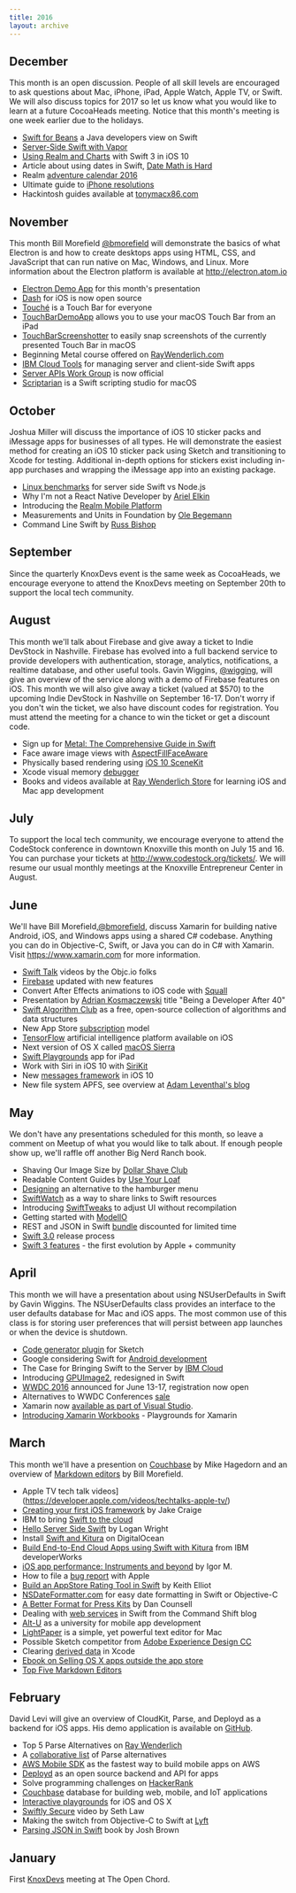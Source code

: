 ```yaml
---
title: 2016
layout: archive
---
```


## December

This month is an open discussion. People of all skill levels are encouraged to
ask questions about Mac, iPhone, iPad, Apple Watch, Apple TV, or Swift. We will
also discuss topics for 2017 so let us know what you would like to learn at a
future CocoaHeads meeting. Notice that this month's meeting is one week earlier
due to the holidays.

- [Swift for Beans](https://www.knitelius.com/2016/12/12/swift-for-beans-java-developers-view-on-swift/) a Java developers view on Swift
- [Server-Side Swift with Vapor](https://www.bignerdranch.com/blog/server-side-swift-with-vapor/)
- [Using Realm and Charts](https://medium.com/@skoli/using-realm-and-charts-with-swift-3-in-ios-10-40c42e3838c0#.ychq05kf9) with Swift 3 in iOS 10
- Article about using dates in Swift, [Date Math is Hard](http://www.atomicbird.com/blog/date-math-is-hard-lets-do-it-tomorrow)
- Realm [adventure calendar 2016](https://realm.io/news/realm-adventure-schedule-2016/)
- Ultimate guide to [iPhone resolutions](https://www.paintcodeapp.com/news/ultimate-guide-to-iphone-resolutions)
- Hackintosh guides available at [tonymacx86.com](https://www.tonymacx86.com)

## November

This month Bill Morefield [@bmorefield](https://twitter.com/bmorefield) will
demonstrate the basics of what Electron is and how to create desktops apps
using HTML, CSS, and JavaScript that can run native on Mac, Windows, and Linux.
More information about the Electron platform is available at
<http://electron.atom.io>

- [Electron Demo App](https://github.com/bmorefield/netip-demo) for this month's presentation
- [Dash](https://github.com/Kapeli/Dash-iOS) for iOS is now open source
- [Touché](https://red-sweater.com/touche/) is a Touch Bar for everyone
- [TouchBarDemoApp](https://github.com/bikkelbroeders/TouchBarDemoApp) allows you to use your macOS Touch Bar from an iPad
- [TouchBarScreenshotter](https://github.com/steventroughtonsmith/TouchBarScreenshotter) to easily snap screenshots of the currently presented Touch Bar in macOS
- Beginning Metal course offered on [RayWenderlich.com](https://www.raywenderlich.com/147786/new-course-beginning-metal)
- [IBM Cloud Tools](http://cloudtools.bluemix.net) for managing server and client-side Swift apps
- [Server APIs Work Group](https://swift.org/blog/server-api-workgroup/) is now official
- [Scriptarian](https://scriptarian.com) is a Swift scripting studio for macOS

## October

Joshua Miller will discuss the importance of iOS 10 sticker packs and iMessage
apps for businesses of all types. He will demonstrate the easiest method for
creating an iOS 10 sticker pack using Sketch and transitioning to Xcode for
testing. Additional in-depth options for stickers exist including in-app
purchases and wrapping the iMessage app into an existing package.

- [Linux benchmarks](https://medium.com/@rymcol/linux-ubuntu-benchmarks-for-server-side-swift-vs-node-js-db52b9f8270b#.8c8k5r26u) for server side Swift vs Node.js
- Why I'm not a React Native Developer by [Ariel Elkin](https://arielelkin.github.io/articles/why-im-not-a-react-native-developer.html)
- Introducing the [Realm Mobile Platform](https://realm.io/news/introducing-realm-mobile-platform/)
- Measurements and Units in Foundation by [Ole Begemann](https://oleb.net/blog/2016/07/measurements-and-units/)
- Command Line Swift by [Russ Bishop](http://www.russbishop.net/command-line-swift)

## September

Since the quarterly KnoxDevs event is the same week as CocoaHeads, we encourage
everyone to attend the KnoxDevs meeting on September 20th to support the local
tech community.

## August

This month we'll talk about Firebase and give away a ticket to Indie DevStock
in Nashville. Firebase has evolved into a full backend service to provide
developers with authentication, storage, analytics, notifications, a realtime
database, and other useful tools. Gavin Wiggins,
[@wigging](https://twitter.com/wigging), will give an overview of the service
along with a demo of Firebase features on iOS. This month we will also give
away a ticket (valued at \$570) to the upcoming Indie DevStock in Nashville on
September 16-17. Don't worry if you don't win the ticket, we also have discount
codes for registration. You must attend the meeting for a chance to win the
ticket or get a discount code.

- Sign up for [Metal: The Comprehensive Guide in Swift](http://www.metalthebook.com)
- Face aware image views with [AspectFillFaceAware](https://littlebitesofcocoa.com/251-face-aware-image-views-with-aspectfillfaceaware)
- Physically based rendering using [iOS 10 SceneKit](https://medium.com/@avihay/amazing-physically-based-rendering-using-the-new-ios-10-scenekit-2489e43f7021#.bmu5jv725)
- Xcode visual memory [debugger](http://useyourloaf.com/blog/xcode-visual-memory-debugger/)
- Books and videos available at [Ray Wenderlich Store](https://www.raywenderlich.com/store) for learning iOS and Mac app development

## July

To support the local tech community, we encourage everyone to attend the
CodeStock conference in downtown Knoxville this month on July 15 and 16.  You
can purchase your tickets at http://www.codestock.org/tickets/. We will resume
our usual monthly meetings at the Knoxville Entrepreneur Center in August.

## June

We'll have Bill Morefield,[@bmorefield](https://twitter.com/bmorefield),
discuss Xamarin for building native Android, iOS, and Windows apps using a
shared C\# codebase. Anything you can do in Objective-C, Swift, or Java you can
do in C\# with Xamarin. Visit <https://www.xamarin.com> for more information.

- [Swift Talk](https://talk.objc.io) videos by the Objc.io folks
- [Firebase](https://firebase.google.com) updated with new features
- Convert After Effects animations to iOS code with [Squall](http://www.marcuseckert.com/squall/)
- Presentation by [Adrian Kosmaczewski](http://blog.appbuilders.ch/2016/05/26/adrian-being-developer-after-40.html) title "Being a Developer After 40"
- [Swift Algorithm Club](https://www.raywenderlich.com/135533/join-swift-algorithm-club) as a free, open-source collection of algorithms and data structures
- New App Store [subscription](http://www.theverge.com/2016/6/8/11880730/apple-app-store-subscription-update-phil-schiller-interview) model
- [TensorFlow](http://9to5mac.com/2016/06/07/tensorflow-artificial-intelligence-ios/) artificial intelligence platform available on iOS
- Next version of OS X called [macOS Sierra](https://developer.apple.com/macos/)
- [Swift Playgrounds](https://www.apple.com/swift/playgrounds/) app for iPad
- Work with Siri in iOS 10 with [SiriKit](https://developer.apple.com/sirikit/)
- New [messages framework](https://developer.apple.com/imessage/) in iOS 10
- New file system APFS, see overview at [Adam Leventhal's blog](http://dtrace.org/blogs/ahl/2016/06/19/apfs-part1/)

## May

We don't have any presentations scheduled for this month, so leave a comment on
Meetup of what you would like to talk about. If enough people show up, we'll
raffle off another Big Nerd Ranch book.

- Shaving Our Image Size by [Dollar Shave Club](http://engineering.dollarshaveclub.com/shaving-our-image-size/)
- Readable Content Guides by [Use Your Loaf](http://useyourloaf.com/blog/readable-content-guides/)
- [Designing](http://scottjensen.design/2016/04/designing-an-alternative-to-the-hamburger-menu/) an alternative to the hamburger menu
- [SwiftWatch](http://swiftwatch.net) as a way to share links to Swift resources
- Introducing [SwiftTweaks](http://engineering.khanacademy.org/posts/introducing-swifttweaks.htm) to adjust UI without recompilation
- Getting started with [ModelIO](http://iosdeveloperzone.com/2016/05/10/getting-started-with-modelio/)
- REST and JSON in Swift [bundle](https://leanpub.com/b/restjsoninswift) discounted for limited time
- [Swift 3.0](https://swift.org/blog/swift-3-0-release-process/) release process
- [Swift 3 features](https://medium.com/the-traveled-ios-developers-guide/swift-3-feature-highlight-c38f94359731#.34azwaw3y) - the first evolution by Apple + community

## April

This month we will have a presentation about using NSUserDefaults in Swift by
Gavin Wiggins. The NSUserDefaults class provides an interface to the user
defaults database for Mac and iOS apps. The most common use of this class is
for storing user preferences that will persist between app launches or when the
device is shutdown.

- [Code generator plugin](http://www.paintcodeapp.com/sketch) for Sketch
- Google considering Swift for [Android development](http://thenextweb.com/dd/2016/04/07/google-facebook-uber-swift/)
- The Case for Bringing Swift to the Server by [IBM Cloud](http://www.infoq.com/presentations/swift-server?utm_campaign=This%2BWeek%2Bin%2BSwift&utm_medium=web&utm_source=This_Week_in_Swift_82)
- Introducing [GPUImage2](http://sunsetlakesoftware.com/2016/04/16/introducing-gpuimage-2-redesigned-swift), redesigned in Swift
- [WWDC 2016](https://developer.apple.com/wwdc/) announced for June 13-17, registration now open
- Alternatives to WWDC Conferences [sale](https://medium.com/@iOSMacConfs/finding-san-francisco-too-expensive-you-aren-t-alone-a4ecc7871245#.862016163)
- Xamarin now [available as part of Visual Studio](https://blog.xamarin.com/xamarin-for-all/).
- [Introducing Xamarin Workbooks](http://conceptdev.blogspot.com/2016/04/introducing-xamarin-workbooks.html) - Playgrounds for Xamarin

## March

This month we'll have a presention on [Couchbase](http://www.couchbase.com) by
Mike Hagedorn and an overview of [Markdown
editors](https://www.raywenderlich.com/119949/top-five-markdown-editors) by
Bill Morefield.

- Apple TV tech talk videos](https://developer.apple.com/videos/techtalks-apple-tv/)
- [Creating your first iOS framework](https://robots.thoughtbot.com/creating-your-first-ios-framework) by Jake Craige
- IBM to bring [Swift to the cloud](http://www-03.ibm.com/press/us/en/pressrelease/49157.wss)
- [Hello Server Side Swift](https://medium.com/@LogMaestro/server-side-swift-c965b7ebe6e7#.ho8a43tf0) by Logan Wright
- Install [Swift and Kitura](http://cocoadevcentral.com/d/swift_kitura/) on DigitalOcean
- [Build End-to-End Cloud Apps using Swift with Kitura](https://developer.ibm.com/swift/2016/02/22/building-end-end-cloud-apps-using-swift-kitura/) from IBM developerWorks
- [iOS app performance: Instruments and beyond](https://medium.com/@mandrigin/ios-app-performance-instruments-beyond-48fe7b7cdf2#.3wl28p56l) by Igor M.
- How to file a [bug report](https://littlebitesofcocoa.com/201-how-to-file-a-bug-with-apple) with Apple
- [Build an AppStore Rating Tool in Swift](https://medium.com/swift-programming/build-an-appstore-rating-tool-in-swift-3b88a6111541#.sqn2ite7u) by Keith Elliot
- [NSDateFormatter.com](http://nsdateformatter.com) for easy date formatting in Swift or Objective-C
- [A Better Format for Press Kits](https://dancounsell.com/articles/a-better-format-for-press-kits) by Dan Counsell
- Dealing with [web services](http://commandshift.co.uk/blog/2015/09/23/dealing-with-web-services/) in Swift from the Command Shift blog
- [Alt-U](http://www.fivepackcreative.com/alt-u/) as a university for mobile app development
- [LightPaper](http://lightpaper.42squares.in) is a simple, yet powerful text editor for Mac
- Possible Sketch competitor from [Adobe Experience Design CC](http://www.adobe.com/products/experience-design.html)
- Clearing [derived data](https://littlebitesofcocoa.com/208-living-with-xcode-by-clearing-derived-data) in Xcode
- [Ebook on Selling OS X apps outside the app store](http://christiantietze.de/books/make-money-outside-mac-app-store-fastspring/)
- [Top Five Markdown Editors](https://www.raywenderlich.com/119949/top-five-markdown-editors)

## February

David Levi will give an overview of CloudKit, Parse, and Deployd as a
backend for iOS apps. His demo application is available on
[GitHub](https://github.com/dblapps/BAASDemo).

- Top 5 Parse Alternatives on [Ray Wenderlich](http://www.raywenderlich.com/126098/top-5-parse-alternatives)
- A [collaborative list](https://github.com/relatedcode/ParseAlternatives) of Parse alternatives
- [AWS Mobile SDK](https://aws.amazon.com/mobile/) as the fastest way to build mobile apps on AWS
- [Deployd](http://deployd.com) as an open source backend and API for apps
- Solve programming challenges on [HackerRank](https://www.hackerrank.com)
- [Couchbase](http://www.couchbase.com) database for building web, mobile, and IoT applications
- [Interactive playgrounds](https://developer.apple.com/swift/blog/?id=35) for iOS and OS X
- [Swiftly Secure](https://realm.io/news/seth-law-swift-security/) video by Seth Law
- Making the switch from Objective-C to Swift at [Lyft](https://www.skilled.io/keithsmiley/tales-of-a-rewrite-at-lyft)
- [Parsing JSON in Swift](http://roadfiresoftware.com/parsing-json-in-swift/) book by Josh Brown

## January

First [KnoxDevs](http://knoxdevs.com) meeting at The Open Chord.

